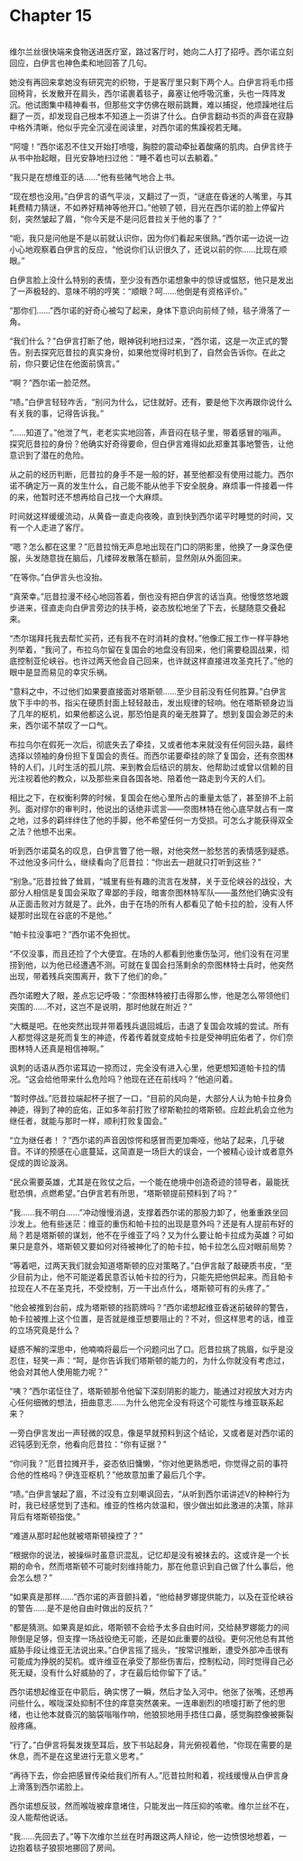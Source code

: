 # Chapter 15

<br>
维尔兰丝很快端来食物送进医疗室，路过客厅时，她向二人打了招呼。西尔诺立刻回应，白伊言也神色柔和地回答了几句。

她没有再回来拿她没有研究完的织物，于是客厅里只剩下两个人。白伊言将毛巾搭回椅背，长发散开在肩头，西尔诺裹着毯子，鼻塞让他呼吸沉重，头也一阵阵发沉。他试图集中精神看书，但那些文字仿佛在眼前跳舞，难以捕捉，他烦躁地往后翻了一页，却发现自己根本不知道上一页讲了什么。白伊言翻动书页的声音在寂静中格外清晰，他似乎完全沉浸在阅读里，对西尔诺的焦躁视若无睹。

“阿嚏！”西尔诺忍不住又开始打喷嚏，胸腔的震动牵扯着酸痛的肌肉。白伊言终于从书中抬起眼，目光安静地扫过他：“睡不着也可以去躺着。”

“我只是在想维亚的话……”他有些赌气地合上书。

“现在想也没用。”白伊言的语气平淡，又翻过了一页，“谜底在昏迷的人嘴里，与其耗费精力猜谜，不如养好精神等他开口。”他顿了顿，目光在西尔诺的脸上停留片刻，突然皱起了眉，“你今天是不是问厄昔拉关于他的事了？”

“呃，我只是问他是不是以前就认识你，因为你们看起来很熟。”西尔诺一边说一边小心地观察着白伊言的反应，“他说你们认识很久了，还说以前的你……比现在顺眼。”

白伊言脸上没什么特别的表情，至少没有西尔诺想象中的惊讶或愠怒，他只是发出了一声极轻的、意味不明的哼笑：“顺眼？呵……他倒是有资格评价。”

“那你们……”西尔诺的好奇心被勾了起来，身体下意识向前倾了倾，毯子滑落了一角。

“我们什么？”白伊言打断了他，眼神锐利地扫过来，“西尔诺，这是一次正式的警告。别去探究厄昔拉的真实身份，如果他觉得时机到了，自然会告诉你。在此之前，你只要记住在他面前慎言。”

“啊？”西尔诺一脸茫然。

“啧。”白伊言轻轻咋舌，“别问为什么，记住就好。还有，要是他下次再跟你说什么有关我的事，记得告诉我。”

“……知道了。”他泄了气，老老实实地回答，声音闷在毯子里，带着感冒的嗡声。探究厄昔拉的身份？他确实好奇得要命，但白伊言难得如此郑重其事地警告，让他意识到了潜在的危险。

从之前的经历判断，厄昔拉的身手不是一般的好，甚至他都没有使用过能力。西尔诺不确定万一真的发生什么，自己能不能从他手下安全脱身。麻烦事一件接着一件的来，他暂时还不想再给自己找一个大麻烦。

时间就这样缓缓流动，从黄昏一直走向夜晚，直到快到西尔诺平时睡觉的时间，又有一个人走进了客厅。

“嗯？怎么都在这里？”厄昔拉悄无声息地出现在门口的阴影里，他换了一身深色便服，头发随意拢在脑后，几缕碎发散落在额前，显然刚从外面回来。

“在等你。”白伊言头也没抬。

“真荣幸。”厄昔拉漫不经心地回答着，倒也没有把白伊言的话当真。他慢悠悠地踱步进来，径直走向白伊言旁边的扶手椅，姿态放松地坐了下去，长腿随意交叠起来。

“杰尔瑞拜托我去帮忙买药，还有我不在时消耗的食材。”他像汇报工作一样平静地列举着，“我问了，布拉乌尔留在复国会的地盘没有回来，他们需要稳固战果，彻底控制亚伦峡谷。也许过两天他会自己回来，也许就这样直接进攻圣克托了。”他的眼中是显而易见的幸灾乐祸。

“意料之中，不过他们如果要直接面对塔斯顿……至少目前没有任何胜算。”白伊言放下手中的书，指尖在硬质封面上轻轻敲击，发出规律的轻响。他在塔斯顿身边当了几年的枢机，如果他都这么说，那恐怕是真的毫无胜算了。想到复国会渺茫的未来，西尔诺不禁叹了一口气。

布拉乌尔在假死一次后，彻底失去了牵挂，又或者他本来就没有任何回头路，最终选择以领袖的身份担下复国会的责任。而西尔诺要牵挂的除了复国会，还有奈图林特的人们，儿时生活的孤儿院、来到教会后结识的朋友、他帮助过或曾以信赖的目光注视着他的教众，以及那些来自各国各地、陪着他一路走到今天的人们。

相比之下，在权衡利弊的时候，复国会在他心里所占的重量太低了，甚至排不上前列。面对缪尔的审判时，他说出的话绝非谎言——奈图林特在他心底早就占有一席之地，过多的羁绊绊住了他的手脚，他不希望任何一方受损。可怎么才能获得双全之法？他想不出来。

听到西尔诺莫名的叹息，白伊言瞥了他一眼，对他突然一脸愁苦的表情感到疑惑。不过他没多问什么，继续看向了厄昔拉：“你出去一趟就只打听到这些？”

“别急。”厄昔拉耸了耸肩，“城里有些有趣的流言在发酵，关于亚伦峡谷的战役，大部分人相信是复国会采取了卑鄙的手段，暗害奈图林特军队——虽然他们确实没有从正面击败对方就是了。此外，由于在场的所有人都看见了帕卡拉的脸，没有人怀疑那时出现在谷底的不是他。”

“帕卡拉没事吧？”西尔诺不免担忧。

“不仅没事，而且还捡了个大便宜。在场的人都看到他重伤坠河，他们没有在河里捞到他，以为他已经遭遇不测。可就在复国会扫荡剩余的奈图林特士兵时，他突然出现，带着残兵突围离开，救下了他们的命。”

西尔诺瞪大了眼，差点忘记呼吸：“奈图林特被打击得那么惨，他是怎么带领他们突围的……不对，这岂不是说明，那时他就在附近？”

“大概是吧。在他突然出现并带着残兵退回城后，击退了复国会攻城的尝试。所有人都觉得这是死而复生的神迹，传着传着就变成帕卡拉是受神明庇佑者了，你们奈图林特人还真是相信神啊。”

讽刺的话语从西尔诺耳边一掠而过，完全没有进入心里，他更想知道帕卡拉的情况。“这会给他带来什么危险吗？他现在还在前线吗？”他追问着。

“暂时停战。”厄昔拉端起杯子抿了一口，“目前的风向是，大部分人认为帕卡拉身负神迹，得到了神的庇佑，正如多年前打败了缪斯勒拉的塔斯顿。应趁此机会立他为继任者，就能与那时一样，顺利打败复国会。”

“立为继任者！？”西尔诺的声音因惊愕和感冒而更加嘶哑，他站了起来，几乎破音。不详的预感在心底蔓延，这简直是一场巨大的误会，一个被精心设计或者意外促成的舆论漩涡。

“民众需要英雄，尤其是在败仗之后，一个能在绝境中创造奇迹的领导者，最能抚慰恐惧，点燃希望。”白伊言若有所思，“塔斯顿提前预料到了吗？”

“我……我不明白……”冲动慢慢消退，支撑着西尔诺的那股力卸了，他重重跌坐回沙发上。他有些迷茫：维亚的重伤和帕卡拉的出现是意外吗？还是有人提前布好的局？若是塔斯顿的谋划，他不在乎维亚了吗？又为什么要让帕卡拉成为英雄？可如果只是意外，塔斯顿又要如何对待被神化了的帕卡拉，帕卡拉怎么应对眼前局势？

“等着吧，过两天我们就会知道塔斯顿的应对策略了。”白伊言敲了敲硬质书皮，“至少目前为止，他不可能逆着民意否认帕卡拉的行为，只能先把他供起来。而且帕卡拉现在人不在圣克托，不受控制，万一干出点什么，塔斯顿可有的头疼了。”

“他会被推到台前，成为塔斯顿的挡箭牌吗？”西尔诺想起维亚昏迷前破碎的警告，帕卡拉被推上这个位置，是否就是维亚想要阻止的？不对，但这样思考的话，维亚的立场究竟是什么？

疑惑不解的深思中，他喃喃将最后一个问题问出了口。厄昔拉挑了挑眉，似乎是没忍住，轻笑一声：“呵，是你告诉我们塔斯顿的能力的，为什么你就没有考虑过，他会对其他人使用能力呢？”

“咦？”西尔诺怔住了，塔斯顿那令他留下深刻阴影的能力，能通过对视放大对方内心任何细微的想法，扭曲意志……为什么他完全没有将这个可能性与维亚联系起来？

一旁白伊言发出一声轻微的叹息，像是早就预料到这个结论，又或者是对西尔诺的迟钝感到无奈，他看向厄昔拉：“你有证据？”

“你问我？”厄昔拉摊开手，姿态依旧慵懒，“你对他更熟悉吧，你觉得之前的事符合他的性格吗？伊连亚枢机？”他故意加重了最后几个字。

“啧。”白伊言皱起了眉，不过没有立刻嘲讽回去，“从听到西尔诺讲述V的种种行为时，我已经感觉到了违和。维亚的性格内敛温和，很少做出如此激进的决策，除非背后有塔斯顿指使。”

“难道从那时起他就被塔斯顿操控了？”

“根据你的说法，被操纵时虽意识混乱，记忆却是没有被抹去的。这或许是一个长期的命令，然而塔斯顿不可能时刻维持能力，那在他意识到自己做了什么事后，他会怎么想？”

“如果真是那样……”西尔诺的声音颤抖着，“他给赫罗娜提供能力，以及在亚伦峡谷的警告……是不是他自由时做出的反抗？”

“都是猜测。如果真是如此，塔斯顿不会给予太多自由时间，交给赫罗娜能力的间隙倒是足够，但支撑一场战役绝无可能，还是如此重要的战役。更何况他总有其他威胁手段让维亚无法说出来。”白伊言摇了摇头，“按常识推断，遭受外部冲击很有可能成为挣脱的契机。或许维亚在承受了那些伤害后，控制松动，同时觉得自己必死无疑，没有什么好威胁的了，才在最后给你留下了话。”

西尔诺想起维亚在中箭后，确实愣了一瞬，然后才坠入河中。他张了张嘴，还想再问些什么，喉咙深处抑制不住的痒意突然袭来。一连串剧烈的喷嚏打断了他的思绪，也让他本就昏沉的脑袋嗡嗡作响，他狼狈地用手捂住口鼻，感觉胸腔像被撕裂般疼痛。

“行了。”白伊言将鬓发拨至耳后，放下书站起身，背光俯视着他，“你现在需要的是休息，而不是在这里进行无意义思考。”

“再待下去，你会把感冒传染给我们所有人。”厄昔拉附和着，视线缓慢从白伊言身上滑落到西尔诺脸上。

西尔诺想反驳，然而喉咙被痒意堵住，只能发出一阵压抑的咳嗽。维尔兰丝不在，没人能帮他说话。

“我……先回去了。”等下次维尔兰丝在时再跟这两人辩论，他一边愤恨地想着，一边抱着毯子狼狈地挪回了房间。
